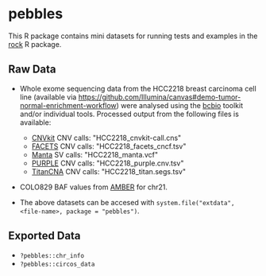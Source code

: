 # pebbles

This R package contains mini datasets for running tests and
examples in the [rock](https://github.com/umccr/rock) R package.

## Raw Data

* Whole exome sequencing data from the HCC2218
  breast carcinoma cell line (available via
  <https://github.com/Illumina/canvas#demo-tumor-normal-enrichment-workflow>)
  were analysed using the [bcbio](https://github.com/bcbio/bcbio-nextgen)
  toolkit and/or individual tools. Processed output from the following files is available:
    * [CNVkit](https://github.com/etal/cnvkit) CNV calls: "HCC2218_cnvkit-call.cns"
    * [FACETS](https://github.com/mskcc/facets) CNV calls: "HCC2218_facets_cncf.tsv"
    * [Manta](https://github.com/Illumina/manta) SV calls: "HCC2218_manta.vcf"
    * [PURPLE](https://github.com/hartwigmedical/hmftools/tree/master/purity-ploidy-estimator) CNV calls: "HCC2218_purple.cnv.tsv"
    * [TitanCNA](https://github.com/gavinha/TitanCNA) CNV calls: "HCC2218_titan.segs.tsv"


* COLO829 BAF values from [AMBER](https://github.com/hartwigmedical/hmftools/tree/master/amber) for chr21.

* The above datasets can be accesed with
  `system.file("extdata", <file-name>, package = "pebbles")`.
  
## Exported Data

* `?pebbles::chr_info`
* `?pebbles::circos_data`

